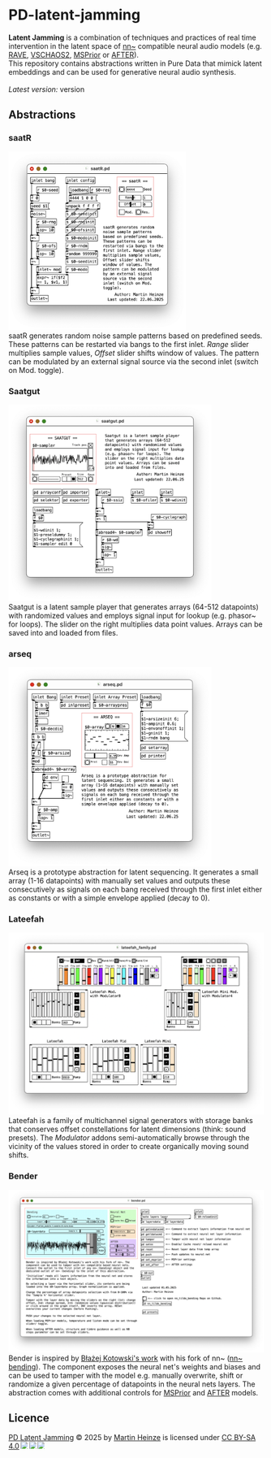 # PD-latent-jamming
**Latent Jamming** is a combination of techniques and practices of real time intervention in the latent space of [nn~](https://github.com/acids-ircam/nn_tilde) compatible neural audio models (e.g. [RAVE](https://github.com/acids-ircam/RAVE), [VSCHAOS2](https://github.com/acids-ircam/vschaos2), [MSPrior](https://github.com/caillonantoine/msprior) or [AFTER](https://github.com/acids-ircam/AFTER)). \
This repository contains abstractions written in Pure Data that mimick latent embeddings and can be used for generative neural audio synthesis. \
 \
*Latest version:* version

## Abstractions
### saatR
<img src="./assets/saatR.png" alt="saatR" width="350" height="auto">\
saatR generates random noise sample patterns based on predefined seeds. These patterns can be restarted via bangs to the first inlet. *Range* slider multiplies sample values, *Offset* slider shifts window of values. The pattern can be modulated by an external signal source via the second inlet (switch on Mod. toggle).
### Saatgut
<img src="./assets/saatgut.png" alt="Saatgut" width="400" height="auto">\
Saatgut is a latent sample player that generates arrays (64-512 datapoints) with randomized values and employs signal input for lookup (e.g. phasor~ for loops). The slider on the right multiplies data point values. Arrays can be saved into and loaded from files.
### arseq
<img src="./assets/arseq.png" alt="Arseq" width="400" height="auto">\
Arseq is a prototype abstraction for latent sequencing. It generates a small array (1-16 datapoints) with manually set values and outputs these consecutively as signals on each bang received through the first inlet either as constants or with a simple envelope applied (decay to 0).
### Lateefah
<img src="./assets/lateefah.png" alt="Lateefah" width="600" height="auto">\
Lateefah is a family of multichannel signal generators with storage banks that conserves offset constellations for latent dimensions (think: sound presets). The *Modulator* addons semi-automatically browse through the vicinity of the values stored in order to create organically moving sound shifts.
### Bender
<img src="./assets/bender.png" alt="Bender" width="800" height="auto">\
Bender is inspired by [Błażej Kotowski's work](https://github.com/blazejkotowski) with his fork of nn~ ([nn~ bending](https://github.com/blazejkotowski/nn_tilde_bending)).
The component exposes the neural net's weights and biases and can be used to tamper with the model e.g. manually overwrite, shift or randomize a given percentage of datapoints in the neural nets layers. The abstraction comes with additional controls for [MSPrior](https://github.com/caillonantoine/msprior) and [AFTER](https://github.com/acids-ircam/AFTER) models.
## Licence
<a href="https://github.com/devstermarts/PD-latent-jamming">PD Latent Jamming</a> © 2025 by <a href="https://github.com/devstermarts">Martin Heinze</a> is licensed under <a href="https://creativecommons.org/licenses/by-sa/4.0/">CC BY-SA 4.0</a><img src="https://mirrors.creativecommons.org/presskit/icons/cc.svg" style="max-width: 1em;max-height:1em;margin-left: .2em;"><img src="https://mirrors.creativecommons.org/presskit/icons/by.svg" style="max-width: 1em;max-height:1em;margin-left: .2em;"><img src="https://mirrors.creativecommons.org/presskit/icons/sa.svg" style="max-width: 1em;max-height:1em;margin-left: .2em;">
